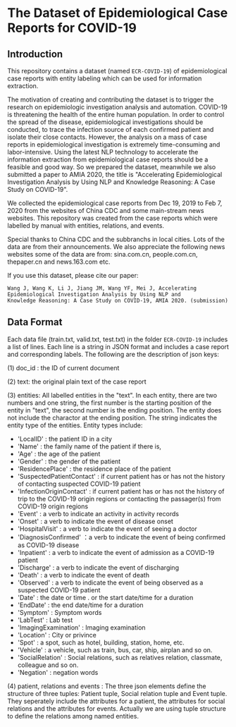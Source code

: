#  The Dataset of Epidemiological Case Reports for COVID-19

## Introduction

This repository contains a dataset (named `ECR-COVID-19`) of epidemiological case reports with entity labeling which can be used for information extraction. 

The motivation of creating and contributing the dataset is to trigger the research on epidemiologic investigation analysis and automation. COVID-19 is threatening the health of the entire human population. In order to control the spread of the disease, epidemiological investigations should be conducted, to trace the infection source of each confirmed patient and isolate their close contacts. However, the analysis on a mass of case reports in epidemiological investigation is extremely time-consuming and labor-intensive. Using the latest NLP technology to accelerate the information extraction from epidemiological case reports should be a feasible and good way. So we prepared the dataset, meanwhile we also submitted a paper to AMIA 2020, the title is "Accelerating Epidemiological Investigation Analysis by Using NLP and Knowledge Reasoning: A Case Study on COVID-19". 

We collected the epidemiological case reports from Dec 19, 2019 to Feb 7, 2020 from the websites of China CDC and some main-stream news websites. This repository was created from the case reports which were labelled by manual with entities, relations, and events. 

Special thanks to China CDC and the subbranchs in local cities. Lots of the data are from their announcements. We also appreciate the following news websites some of the data are from: sina.com.cn, people.com.cn, thepaper.cn and news.163.com etc. 

If you use this dataset, please cite our paper: 
```
Wang J, Wang K, Li J, Jiang JM, Wang YF, Mei J, Accelerating Epidemiological Investigation Analysis by Using NLP and
Knowledge Reasoning: A Case Study on COVID-19, AMIA 2020. (submission)
```

## Data Format

Each data file (train.txt, valid.txt, test.txt) in the folder `ECR-COVID-19` includes a list of lines. Each line is a string in JSON format and includes a case report and corresponding labels. The following are the description of json keys:

(1) doc_id : the ID of current document

(2) text: the original plain text of the case report

(3) entities: All labelled entities in the "text". In each entity, there are two numbers and one string, the first number is the starting position of the entity in "text", the second number is the ending position. The entity does not include the charactor at the ending position. The string indicates the entity type of the entities. Entity types include: 
- 'LocalID' : the patient ID in a city
- 'Name' : the family name of the patient if there is, 
- 'Age' : the age of the patient
- 'Gender' : the gender of the patient
- 'ResidencePlace' : the residence place of the patient
- 'SuspectedPatientContact' : if current patient has or has not the history of contacting suspected COVID-19 patient
- 'InfectionOriginContact' : if current patient has or has not the history of trip to the COVID-19 origin regions or contacting the passager(s) from COVID-19 origin regions
- 'Event' : a verb to indicate an activity in activity records
- 'Onset' : a verb to indicate the event of disease onset
- 'HospitalVisit' : a verb to indicate the event of seeing a doctor
- 'DiagnosisConfirmed' ：a verb to indicate the event of being confirmed as COVID-19 disease
- 'Inpatient' : a verb to indicate the event of admission as a COVID-19 patient
- 'Discharge' : a verb to indicate the event of discharging
- 'Death' : a verb to indicate the event of death
- 'Observed' : a verb to indicate the event of being observed as a suspected COVID-19 patient
- 'Date' : the date or time . or the start date/time for a duration
- 'EndDate' : the end date/time for a duration
- 'Symptom' : Symptom words
- 'LabTest' : Lab test
- 'ImagingExamination' : Imaging examination
- 'Location' : City or privince
- 'Spot' : a spot, such as hotel, building, station, home, etc.
- 'Vehicle' : a vehicle, such as train, bus, car, ship, airplan and so on.
- 'SocialRelation' : Social relations, such as relatives relation, classmate, colleague and so on.
- 'Negation' : negation words

(4) patient, relations and events : The three json elements define the structure of three tuples: Patient tuple, Social relation tuple and Event tuple. They seperately include the attributes for a patient, the attributes for social relations and the attributes for events. Actually we are using tuple structure to define the relations among named entities. 
